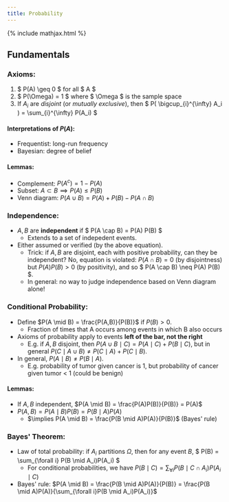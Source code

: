 ```yaml
---
title: Probability
---
```


{% include mathjax.html %}

## Fundamentals

### Axioms:

1. $ P(A) \geq 0 $ for all $ A $
2. $ P(\Omega) = 1 $ where $ \Omega $ is the sample space
3. If $A_i$ are *disjoint* (or *mutually exclusive*), then $ P( \bigcup_{i}^{\infty} A_i ) = \sum_{i}^{\infty} P(A_i) $

#### Interpretations of $P(A)$:
- Frequentist: long-run frequency
- Bayesian: degree of belief

#### Lemmas:
- Complement: $P(A^c) = 1 - P(A)$
- Subset: $A \subset B \implies P(A) \leq P(B)$
- Venn diagram: $P(A \cup B) = P(A) + P(B) - P(A \cap B)$

### Independence:
- $A,B$ are **independent** if $ P(A \cap B) = P(A) P(B) $
  - Extends to a set of indepedent events.
- Either assumed or verified (by the above equation).
  - Trick: if $A,B$ are disjoint, each with positive probability, can they be independent? No, equation is violated: $P(A \cap B) = 0$ (by disjointness) but $P(A)P(B) > 0$ (by positivity), and so $ P(A \cap B) \neq P(A) P(B) $.
  - In general: no way to judge independence based on Venn diagram alone!

### Conditional Probability:
- Define $P(A \mid B) = \frac{P(A,B)}{P(B)}$ if $P(B)>0$.
  - Fraction of times that A occurs among events in which B also occurs
- Axioms of probability apply to events **left of the bar, not the right**
  - E.g. if $A,B$ disjoint, then $P(A \cup B \mid C) = P(A \mid C) + P(B \mid C)$, but in general $P(C \mid A \cup B) \neq P(C \mid A) + P(C \mid B).$
- In general, $P(A \mid B) \neq P(B \mid A)$.
  - E.g. probability of tumor given cancer is 1, but probability of cancer given tumor < 1 (could be benign)

#### Lemmas:
- If $A,B$ independent, $P(A \mid B) = \frac{P(A)P(B)}{P(B)} = P(A)$
- $P(A,B) = P(A \mid B)P(B) = P(B \mid A)P(A)$
  - $\implies P(A \mid B) = \frac{P(B \mid A)P(A)}{P(B)}$ (Bayes' rule)

### Bayes' Theorem:
- Law of total probability: if $A_i$ partitions $\Omega$, then for any event $B$, $ P(B) = \sum_{\forall i} P(B \mid A_i)P(A_i) $
  - For conditional probabilities, we have $P(B \mid C) = \sum_{\forall i} P(B \mid C \cap A_i) P(A_i \mid C)$
- Bayes' rule: $P(A \mid B) = \frac{P(B \mid A)P(A)}{P(B)} = \frac{P(B \mid A)P(A)}{\sum_{\forall i}P(B \mid A_i)P(A_i)}$
